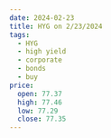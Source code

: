 ```yaml
---
date: 2024-02-23
title: HYG on 2/23/2024
tags: 
  - HYG
  - high yield
  - corporate
  - bonds
  - buy
price:
  open: 77.37
  high: 77.46
  low: 77.29
  close: 77.35
---
```

<div class="post">
<snapshot-grid 
    :reports="['2024/02/22/CTA/HYG', '2024/02/23/CTA/HYG', '2024/02/23/MTP/HYG']"
    chart="2024/02/23/Chart/HYG"
/>
<p>

</p>
<p>

</p>
</div>